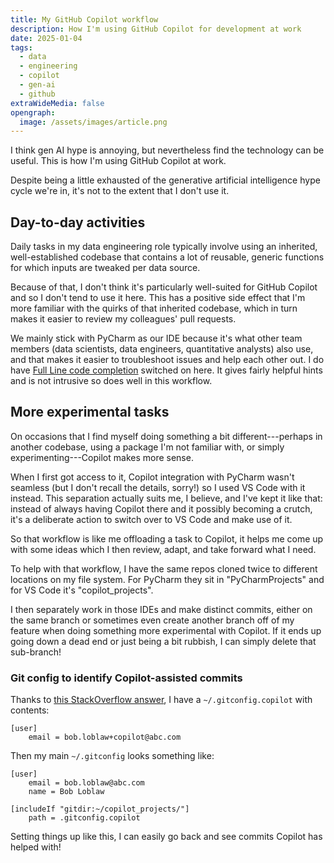 ```yaml
---
title: My GitHub Copilot workflow
description: How I'm using GitHub Copilot for development at work
date: 2025-01-04
tags:
  - data
  - engineering
  - copilot
  - gen-ai
  - github
extraWideMedia: false
opengraph:
  image: /assets/images/article.png
---
```


I think gen AI hype is annoying, but nevertheless find the technology can be useful. This is how I'm using GitHub Copilot at work.

Despite being a little exhausted of the generative artificial intelligence hype cycle we're in, it's not to the extent
that I don't use it.

## Day-to-day activities

Daily tasks in my data engineering role typically involve using an inherited, well-established codebase that contains a
lot of reusable, generic functions for which inputs are tweaked per data source.

Because of that, I don't think it's particularly well-suited for GitHub Copilot and so I don't tend to use it here. This
has a positive side effect that I'm more familiar with the quirks of that inherited codebase, which in turn makes it
easier to review my colleagues' pull requests.

We mainly stick with PyCharm as our IDE because it's what other team members (data scientists, data engineers,
quantitative analysts) also use, and that makes it easier to troubleshoot issues and help each other out. I do have
[Full Line code completion](https://www.jetbrains.com/help/idea/full-line-code-completion.html) switched on here. It
gives fairly helpful hints and is not intrusive so does well in this workflow.

## More experimental tasks

On occasions that I find myself doing something a bit different---perhaps in another codebase, using a package I'm not
familiar with, or simply experimenting---Copilot makes more sense.

When I first got access to it, Copilot integration with PyCharm wasn't seamless (but I don't recall the details, sorry!)
so I used VS Code with it instead. This separation actually suits me, I believe, and I've kept it like that: instead of
always having Copilot there and it possibly becoming a crutch, it's a deliberate action to switch over to VS Code and
make use of it.

So that workflow is like me offloading a task to Copilot, it helps me come up with some ideas which I then review,
adapt, and take forward what I need.

To help with that workflow, I have the same repos cloned twice to different locations on my file system. For PyCharm
they sit in "PyCharmProjects" and for VS Code it's "copilot_projects".

I then separately work in those IDEs and make distinct commits, either on the same branch or sometimes even create
another branch off of my feature when doing something more experimental with Copilot. If it ends up going down a dead
end or just being a bit rubbish, I can simply delete that sub-branch!

### Git config to identify Copilot-assisted commits

Thanks to
[this StackOverflow answer](https://stackoverflow.com/questions/14754762/can-gitconfig-options-be-set-conditionally/59184292#59184292),
I have a `~/.gitconfig.copilot` with contents:

```
[user]
    email = bob.loblaw+copilot@abc.com
```

Then my main `~/.gitconfig` looks something like:

```
[user]
    email = bob.loblaw@abc.com
    name = Bob Loblaw

[includeIf "gitdir:~/copilot_projects/"]
    path = .gitconfig.copilot
```

Setting things up like this, I can easily go back and see commits Copilot has helped with!
